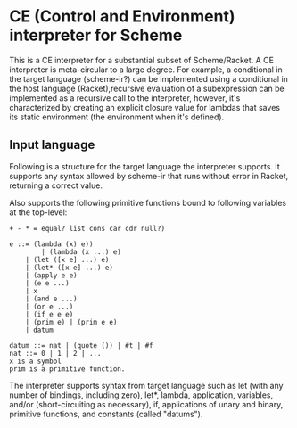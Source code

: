 # CE (Control and Environment) interpreter for Scheme

This is a CE interpreter for a substantial subset of Scheme/Racket. A CE interpreter is meta-circular to a large degree. For example, a conditional in the target language (scheme-ir?) can be implemented using a conditional in the host language (Racket),recursive evaluation of a subexpression can be implemented as a recursive call to the interpreter, however, it's characterized by creating an explicit closure value for lambdas that saves its static environment (the environment when it's defined). 

## Input language

Following is a structure for the target language the interpreter supports. It supports any syntax allowed by scheme-ir that runs without error in Racket, returning a correct value.

Also supports the following primitive functions bound to following variables at the top-level:

```
+ - * = equal? list cons car cdr null?)
```

```
e ::= (lambda (x) e))
		| (lambda (x ...) e)
    | (let ([x e] ...) e)
    | (let* ([x e] ...) e)
    | (apply e e)
    | (e e ...)
    | x
    | (and e ...) 
    | (or e ...)
    | (if e e e)
    | (prim e) | (prim e e)
    | datum

datum ::= nat | (quote ()) | #t | #f
nat ::= 0 | 1 | 2 | ...
x is a symbol
prim is a primitive function.
```

The interpreter supports syntax from target language such as let (with any number of bindings, including zero), let*, lambda, application, variables, and/or (short-circuiting as necessary), if, applications of unary and binary, primitive functions, and constants (called "datums").

